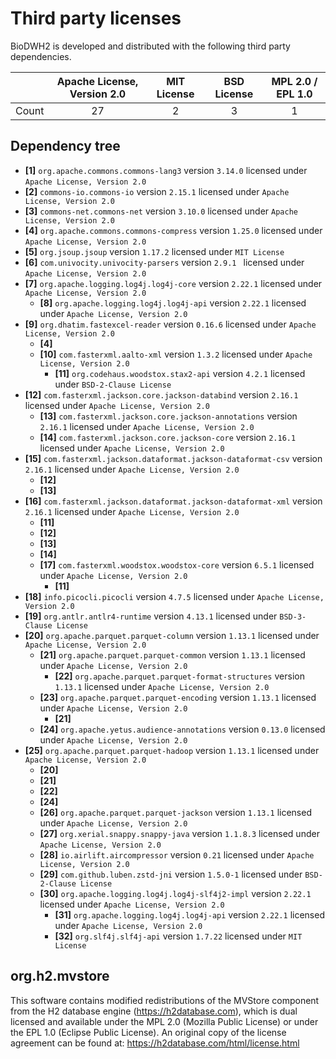 # Third party licenses
BioDWH2 is developed and distributed with the following third party dependencies.

|       | Apache License, Version 2.0 | MIT License | BSD License | MPL 2.0 / EPL 1.0 |
|-------|:---------------------------:|:-----------:|:-----------:|:-----------------:|
| Count |             27              |      2      |      3      |         1         |

## Dependency tree
  * **[1]** ```org.apache.commons.commons-lang3``` version ```3.14.0``` licensed under ```Apache License, Version 2.0```
  * **[2]** ```commons-io.commons-io``` version ```2.15.1``` licensed under ```Apache License, Version 2.0```
  * **[3]** ```commons-net.commons-net``` version ```3.10.0``` licensed under ```Apache License, Version 2.0```
  * **[4]** ```org.apache.commons.commons-compress``` version ```1.25.0``` licensed under ```Apache License, Version 2.0```
  * **[5]** ```org.jsoup.jsoup``` version ```1.17.2``` licensed under ```MIT License```
  * **[6]** ```com.univocity.univocity-parsers``` version ```2.9.1 ``` licensed under ```Apache License, Version 2.0```
  * **[7]** ```org.apache.logging.log4j.log4j-core``` version ```2.22.1``` licensed under ```Apache License, Version 2.0```
    * **[8]** ```org.apache.logging.log4j.log4j-api``` version ```2.22.1``` licensed under ```Apache License, Version 2.0```
  * **[9]** ```org.dhatim.fastexcel-reader``` version ```0.16.6``` licensed under ```Apache License, Version 2.0```
    * **[4]**
    * **[10]** ```com.fasterxml.aalto-xml``` version ```1.3.2``` licensed under ```Apache License, Version 2.0```
      * **[11]** ```org.codehaus.woodstox.stax2-api``` version ```4.2.1``` licensed under ```BSD-2-Clause License```
  * **[12]** ```com.fasterxml.jackson.core.jackson-databind``` version ```2.16.1``` licensed under ```Apache License, Version 2.0```
      * **[13]** ```com.fasterxml.jackson.core.jackson-annotations``` version ```2.16.1``` licensed under ```Apache License, Version 2.0```
      * **[14]** ```com.fasterxml.jackson.core.jackson-core``` version ```2.16.1``` licensed under ```Apache License, Version 2.0```
  * **[15]** ```com.fasterxml.jackson.dataformat.jackson-dataformat-csv``` version ```2.16.1``` licensed under ```Apache License, Version 2.0```
    * **[12]**
    * **[13]**
  * **[16]** ```com.fasterxml.jackson.dataformat.jackson-dataformat-xml``` version ```2.16.1``` licensed under ```Apache License, Version 2.0```
    * **[11]**
    * **[12]**
    * **[13]**
    * **[14]**
    * **[17]** ```com.fasterxml.woodstox.woodstox-core``` version ```6.5.1``` licensed under ```Apache License, Version 2.0```
      * **[11]**
  * **[18]** ```info.picocli.picocli``` version ```4.7.5``` licensed under ```Apache License, Version 2.0```
  * **[19]** ```org.antlr.antlr4-runtime``` version ```4.13.1``` licensed under ```BSD-3-Clause License```
  * **[20]** ```org.apache.parquet.parquet-column``` version ```1.13.1``` licensed under ```Apache License, Version 2.0```
    * **[21]** ```org.apache.parquet.parquet-common``` version ```1.13.1``` licensed under ```Apache License, Version 2.0```
      * **[22]** ```org.apache.parquet.parquet-format-structures``` version ```1.13.1``` licensed under ```Apache License, Version 2.0```
    * **[23]** ```org.apache.parquet.parquet-encoding``` version ```1.13.1``` licensed under ```Apache License, Version 2.0```
      * **[21]**
    * **[24]** ```org.apache.yetus.audience-annotations``` version ```0.13.0``` licensed under ```Apache License, Version 2.0```
  * **[25]** ```org.apache.parquet.parquet-hadoop``` version ```1.13.1``` licensed under ```Apache License, Version 2.0```
    * **[20]**
    * **[21]**
    * **[22]**
    * **[24]**
    * **[26]** ```org.apache.parquet.parquet-jackson``` version ```1.13.1``` licensed under ```Apache License, Version 2.0```
    * **[27]** ```org.xerial.snappy.snappy-java``` version ```1.1.8.3``` licensed under ```Apache License, Version 2.0```
    * **[28]** ```io.airlift.aircompressor``` version ```0.21``` licensed under ```Apache License, Version 2.0```
    * **[29]** ```com.github.luben.zstd-jni``` version ```1.5.0-1``` licensed under ```BSD-2-Clause License```
    * **[30]** ```org.apache.logging.log4j.log4j-slf4j2-impl``` version ```2.22.1``` licensed under ```Apache License, Version 2.0```
      * **[31]** ```org.apache.logging.log4j.log4j-api``` version ```2.22.1``` licensed under ```Apache License, Version 2.0```
      * **[32]** ```org.slf4j.slf4j-api``` version ```1.7.22``` licensed under ```MIT License```

## org.h2.mvstore
This software contains modified redistributions of the MVStore component from the H2 database engine (https://h2database.com),
which is dual licensed and available under the MPL 2.0 (Mozilla Public License) or under the EPL 1.0 (Eclipse Public License).
An original copy of the license agreement can be found at: https://h2database.com/html/license.html
